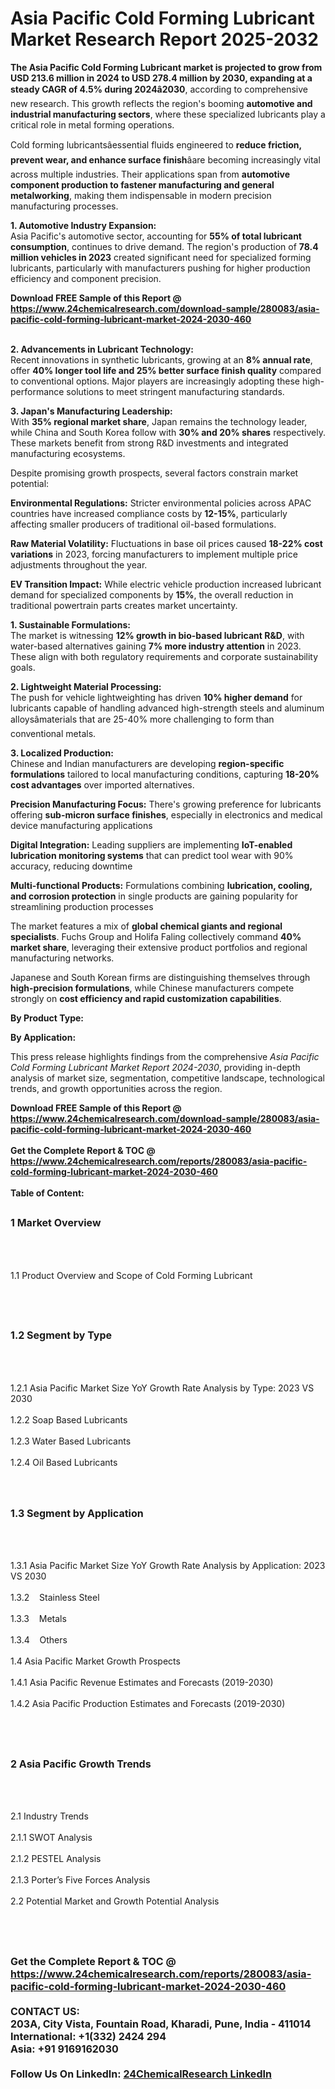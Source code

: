 <h1>Asia Pacific Cold Forming Lubricant  Market Research Report 2025-2032</h1><p><strong>The Asia Pacific Cold Forming Lubricant market is projected to grow from USD 213.6 million in 2024 to USD 278.4 million by 2030, expanding at a steady CAGR of 4.5% during 2024â2030</strong>, according to comprehensive new research. This growth reflects the region's booming <strong>automotive and industrial manufacturing sectors</strong>, where these specialized lubricants play a critical role in metal forming operations.</p><p>Cold forming lubricantsâessential fluids engineered to <strong>reduce friction, prevent wear, and enhance surface finish</strong>âare becoming increasingly vital across multiple industries. Their applications span from <strong>automotive component production to fastener manufacturing and general metalworking</strong>, making them indispensable in modern precision manufacturing processes.</p><p><strong>1. Automotive Industry Expansion:</strong><br>
Asia Pacific's automotive sector, accounting for <strong>55% of total lubricant consumption</strong>, continues to drive demand. The region's production of <strong>78.4 million vehicles in 2023</strong> created significant need for specialized forming lubricants, particularly with manufacturers pushing for higher production efficiency and component precision.</p><div><b>Download FREE Sample of this Report @ 
            <a href="https://www.24chemicalresearch.com/download-sample/280083/asia-pacific-cold-forming-lubricant-market-2024-2030-460">
            https://www.24chemicalresearch.com/download-sample/280083/asia-pacific-cold-forming-lubricant-market-2024-2030-460</a></b></div><br><p><strong>2. Advancements in Lubricant Technology:</strong><br>
Recent innovations in synthetic lubricants, growing at an <strong>8% annual rate</strong>, offer <strong>40% longer tool life and 25% better surface finish quality</strong> compared to conventional options. Major players are increasingly adopting these high-performance solutions to meet stringent manufacturing standards.</p><p><strong>3. Japan's Manufacturing Leadership:</strong><br>
With <strong>35% regional market share</strong>, Japan remains the technology leader, while China and South Korea follow with <strong>30% and 20% shares</strong> respectively. These markets benefit from strong R&amp;D investments and integrated manufacturing ecosystems.</p><p>Despite promising growth prospects, several factors constrain market potential:</p><p><strong>Environmental Regulations:</strong> Stricter environmental policies across APAC countries have increased compliance costs by <strong>12-15%</strong>, particularly affecting smaller producers of traditional oil-based formulations.</p><p><strong>Raw Material Volatility:</strong> Fluctuations in base oil prices caused <strong>18-22% cost variations</strong> in 2023, forcing manufacturers to implement multiple price adjustments throughout the year.</p><p><strong>EV Transition Impact:</strong> While electric vehicle production increased lubricant demand for specialized components by <strong>15%</strong>, the overall reduction in traditional powertrain parts creates market uncertainty.</p><p><strong>1. Sustainable Formulations:</strong><br>
The market is witnessing <strong>12% growth in bio-based lubricant R&amp;D</strong>, with water-based alternatives gaining <strong>7% more industry attention</strong> in 2023. These align with both regulatory requirements and corporate sustainability goals.</p><p><strong>2. Lightweight Material Processing:</strong><br>
The push for vehicle lightweighting has driven <strong>10% higher demand</strong> for lubricants capable of handling advanced high-strength steels and aluminum alloysâmaterials that are 25-40% more challenging to form than conventional metals.</p><p><strong>3. Localized Production:</strong><br>
Chinese and Indian manufacturers are developing <strong>region-specific formulations</strong> tailored to local manufacturing conditions, capturing <strong>18-20% cost advantages</strong> over imported alternatives.</p><p><strong>Precision Manufacturing Focus:</strong> There's growing preference for lubricants offering <strong>sub-micron surface finishes</strong>, especially in electronics and medical device manufacturing applications</p><p><strong>Digital Integration:</strong> Leading suppliers are implementing <strong>IoT-enabled lubrication monitoring systems</strong> that can predict tool wear with 90% accuracy, reducing downtime</p><p><strong>Multi-functional Products:</strong> Formulations combining <strong>lubrication, cooling, and corrosion protection</strong> in single products are gaining popularity for streamlining production processes</p><p>The market features a mix of <strong>global chemical giants and regional specialists</strong>. Fuchs Group and Holifa Faling collectively command <strong>40% market share</strong>, leveraging their extensive product portfolios and regional manufacturing networks.</p><p>Japanese and South Korean firms are distinguishing themselves through <strong>high-precision formulations</strong>, while Chinese manufacturers compete strongly on <strong>cost efficiency and rapid customization capabilities</strong>.</p><p><strong>By Product Type:</strong></p><p><strong>By Application:</strong></p><p>This press release highlights findings from the comprehensive <em>Asia Pacific Cold Forming Lubricant Market Report 2024-2030</em>, providing in-depth analysis of market size, segmentation, competitive landscape, technological trends, and growth opportunities across the region.</p><div><b>Download FREE Sample of this Report @ 
            <a href="https://www.24chemicalresearch.com/download-sample/280083/asia-pacific-cold-forming-lubricant-market-2024-2030-460">
            https://www.24chemicalresearch.com/download-sample/280083/asia-pacific-cold-forming-lubricant-market-2024-2030-460</a></b></div><br><div><b>Get the Complete Report & TOC @ 
            <a href="https://www.24chemicalresearch.com/reports/280083/asia-pacific-cold-forming-lubricant-market-2024-2030-460">
            https://www.24chemicalresearch.com/reports/280083/asia-pacific-cold-forming-lubricant-market-2024-2030-460</a></b></div><br>
            <b>Table of Content:</b><p><h2><span style="font-size:16px"><strong>1 Market Overview&nbsp;&nbsp; &nbsp;</strong></span></h2><br />
<br />
<p>1.1 Product Overview and Scope of Cold Forming Lubricant &nbsp;</p><br />
<br />
<h2><strong><span style="font-size:16px">1.2 Segment by Type&nbsp;&nbsp; &nbsp;</span></strong></h2><br />
<br />
<p>1.2.1 Asia Pacific Market Size YoY Growth Rate Analysis by Type: 2023 VS 2030&nbsp;&nbsp; &nbsp;<br /><br />
1.2.2 Soap Based Lubricants&nbsp;&nbsp; &nbsp;<br /><br />
1.2.3 Water Based Lubricants<br /><br />
1.2.4 Oil Based Lubricants<br /><br />
<br />
<h2><span style="font-size:16px"><strong>1.3 Segment by Application&nbsp;&nbsp;</strong></span></h2><br />
<br />
<p>1.3.1 Asia Pacific Market Size YoY Growth Rate Analysis by Application: 2023 VS 2030&nbsp;&nbsp; &nbsp;<br /><br />
1.3.2&nbsp;&nbsp; &nbsp;Stainless Steel<br /><br />
1.3.3&nbsp;&nbsp; &nbsp;Metals<br /><br />
1.3.4&nbsp;&nbsp; &nbsp;Others<br /><br />
1.4 Asia Pacific Market Growth Prospects&nbsp;&nbsp; &nbsp;<br /><br />
1.4.1 Asia Pacific Revenue Estimates and Forecasts (2019-2030)&nbsp;&nbsp; &nbsp;<br /><br />
1.4.2 Asia Pacific Production Estimates and Forecasts (2019-2030)&nbsp;&nbsp;</p><br />
<br />
<h2><span style="font-size:16px"><strong>2 Asia Pacific Growth Trends&nbsp;&nbsp; &nbsp;</strong></span></h2><br />
<br />
<p>2.1 Industry Trends&nbsp;&nbsp; &nbsp;<br /><br />
2.1.1 SWOT Analysis&nbsp;&nbsp; &nbsp;<br /><br />
2.1.2 PESTEL Analysis&nbsp;&nbsp; &nbsp;<br /><br />
2.1.3 Porter&rsquo;s Five Forces Analysis&nbsp;&nbsp; &nbsp;<br /><br />
2.2 Potential Market and Growth Potential Analysis&nbsp;&nbsp; &nbsp;</p><br />
<br />
<h2><span style="font-size:16px"></p><div><b>Get the Complete Report & TOC @ 
            <a href="https://www.24chemicalresearch.com/reports/280083/asia-pacific-cold-forming-lubricant-market-2024-2030-460">
            https://www.24chemicalresearch.com/reports/280083/asia-pacific-cold-forming-lubricant-market-2024-2030-460</a></b></div><br><b>CONTACT US:</b><br>
            203A, City Vista, Fountain Road, Kharadi, Pune, India - 411014<br>
            International: +1(332) 2424 294<br>
            Asia: +91 9169162030 <br><br>
            Follow Us On LinkedIn: <a href="https://www.linkedin.com/company/24chemicalresearch/">24ChemicalResearch LinkedIn</a>